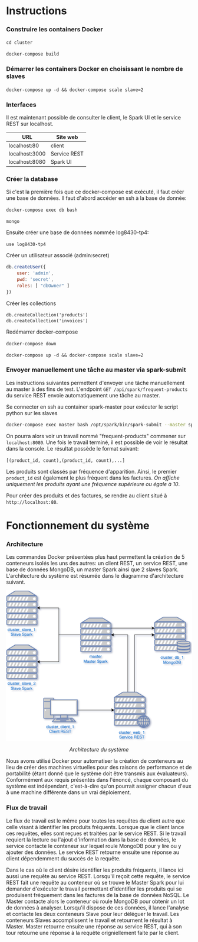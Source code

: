 # Instructions

### Construire les containers Docker

`cd cluster`

`docker-compose build`

### Démarrer les containers Docker en choisissant le nombre de slaves

`docker-compose up -d && docker-compose scale slave=2`

### Interfaces
Il est maintenant possible de consulter le client, le Spark UI et le service REST sur localhost.

| URL               | Site web      | 
| ----------------- | ------------- | 
| localhost:80      | client        | 
| localhost:3000    | Service REST  |
| localhost:8080    | Spark UI      |

### Créer la database
Si c'est la première fois que ce docker-compose est exécuté, il faut créer une base de données. Il faut d'abord accéder en ssh à la base de donnée:

`docker-compose exec db bash`

`mongo`

Ensuite créer une base de données nommée log8430-tp4:

`use log8430-tp4`

Créer un utilisateur associé (admin:secret)

```js
db.createUser({
    user: 'admin',
    pwd: 'secret',
    roles: [ "dbOwner" ]
})
```

Créer les collections

```
db.createCollection('products')
db.createCollection('invoices')
```

Redémarrer docker-compose

`docker-compose down`

`docker-compose up -d && docker-compose scale slave=2`

### Envoyer manuellement une tâche au master via spark-submit

Les instructions suivantes permettent d'envoyer une tâche manuellement au master à des fins de test. L'endpoint `GET /api/spark/frequent-products` du service REST envoie automatiquement une tâche au master.

Se connecter en ssh au container spark-master pour exécuter le script python sur les slaves 

```bash
docker-compose exec master bash /opt/spark/bin/spark-submit --master spark://master:7077 --packages org.mongodb.spark:mongo-spark-connector_2.11:2.3.1 /opt/spark/tasks/FrequentProducts.py
```

On pourra alors voir un travail nommé "frequent-products" commener sur `localhost:8080`. Une fois le travail terminé, il est possible de voir le résultat dans la console. Le résultat possède le format suivant:

`[(product_id, count),(product_id, count),...]`

Les produits sont classés par fréquence d'apparition. Ainsi, le premier `product_id` est également le plus fréquent dans les factures. *On affiche uniquement les produits ayant une fréquence supérieure ou égale à 10*.

Pour créer des produits et des factures, se rendre au client situé à `http://localhost:80`.

# Fonctionnement du système

### Architecture

Les commandes Docker présentées plus haut permettent la création de 5 conteneurs isolés les uns des autres: un client REST, un service REST, une base de données MongoDB, un master Spark ainsi que 2 slaves Spark. L'architecture du système est résumée dans le diagramme d'architecture suivant.

<p align="center"> 
    <img align="center" src="clusterDiagram.png" alt="Diagramme d'architecture">
</p>
<p align="center"> 
    <i>Architecture du système</i>
</p>

Nous avons utilisé Docker pour automatiser la création de conteneurs au lieu de créer des machines virtuelles pour des raisons de performance et de portabilité (étant donné que le système doit être transmis aux évaluateurs). Conformément aux requis présentés dans l'énoncé, chaque composant du système est indépendant, c'est-à-dire qu'on pourrait assigner chacun d'eux à une machine différente dans un vrai déploiement.

### Flux de travail

Le flux de travail est le même pour toutes les requêtes du client autre que celle visant à identifier les produits fréquents. Lorsque que le client lance ces requêtes, elles sont reçues et traitées par le service REST. Si le travail requiert la lecture ou l'ajout d'information dans la base de données, le service contacte le conteneur sur lequel roule MongoDB pour y lire ou y ajouter des données. Le service REST retourne ensuite une réponse au client dépendemment du succès de la requête.

Dans le cas où le client désire identifier les produits fréquents, il lance ici aussi une requête au service REST. Lorsqu'il reçoit cette requête, le service REST fait une requête au conteneur où se trouve le Master Spark pour lui demander d'exécuter le travail permettant d'identifier les produits qui se produisent fréquement dans les factures de la base de données NoSQL. Le Master contacte alors le conteneur où roule MongoDB pour obtenir un lot de données à analyser. Lorsqu'il dispose de ces données, il lance l'analyse et contacte les deux conteneurs Slave pour leur déléguer le travail. Les conteneurs Slaves accomplissent le travail et retournent le résultat à Master. Master retourne ensuite une réponse au service REST, qui à son tour retourne une réponse à la requête origniellement faite par le client. 

